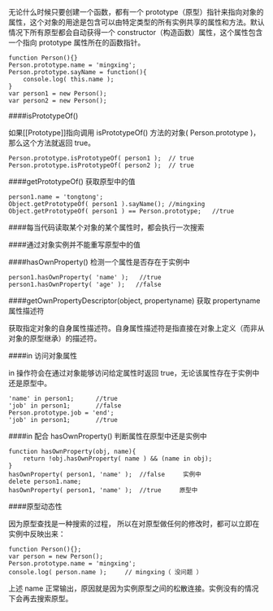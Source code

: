 无论什么时候只要创建一个函数，都有一个 prototype（原型）指针来指向对象的属性，这个对象的用途是包含可以由特定类型的所有实例共享的属性和方法。默认情况下所有原型都会自动获得一个 constructor（构造函数）属性，这个属性包含一个指向 prototype 属性所在的函数指针。

    function Person(){}
    Person.prototype.name = 'mingxing';
    Person.prototype.sayName = function(){
        console.log( this.name );
    }
    var person1 = new Person();
    var person2 = new Person();

####isPrototypeOf()

如果[[Prototype]]指向调用 isPrototypeOf() 方法的对象( Person.prototype )，那么这个方法就返回 true。
  
    Person.prototype.isPrototypeOf( person1 );  // true
    Person.prototype.isPrototypeOf( person2 );  // true
    
####getPrototypeOf() 获取原型中的值
    
    person1.name = 'tongtong';
    Object.getPrototypeOf( person1 ).sayName(); //mingxing
    Object.getPrototypeOf( person1 ) == Person.prototype;   //true

####每当代码读取某个对象的某个属性时，都会执行一次搜索

####通过对象实例并不能重写原型中的值

####hasOwnProperty() 检测一个属性是否存在于实例中

    person1.hasOwnProperty( 'name' );   //true
    person1.hasOwnProperty( 'age' );   //false
    
####getOwnPropertyDescriptor(object, propertyname) 获取 propertyname 属性描述符

获取指定对象的自身属性描述符。自身属性描述符是指直接在对象上定义（而非从对象的原型继承）的描述符。
    
####in 访问对象属性

in 操作符会在通过对象能够访问给定属性时返回  true，无论该属性存在于实例中还是原型中。

    'name' in person1;      //true
    'job' in person1;       //false
    Person.prototype.job = 'end';
    'job' in person1;       //true

####in 配合 hasOwnProperty() 判断属性在原型中还是实例中

    function hasOwnProperty(obj, name){
        return !obj.hasOwnProperty( name ) && (name in obj);
    }
    hasOwnProperty( person1, 'name' );  //false     实例中
    delete person1.name;
    hasOwnProperty( person1, 'name' );  //true     原型中
    
####原型动态性

因为原型查找是一种搜索的过程，  所以在对原型做任何的修改时，都可以立即在实例中反映出来：

    function Person(){};
    var person = new Person();
    Person.prototype.name = 'mingxing';
    console.log( person.name );     // mingxing（ 没问题 ）

上述 name 正常输出，原因就是因为实例原型之间的松散连接。实例没有的情况下会再去搜索原型。

